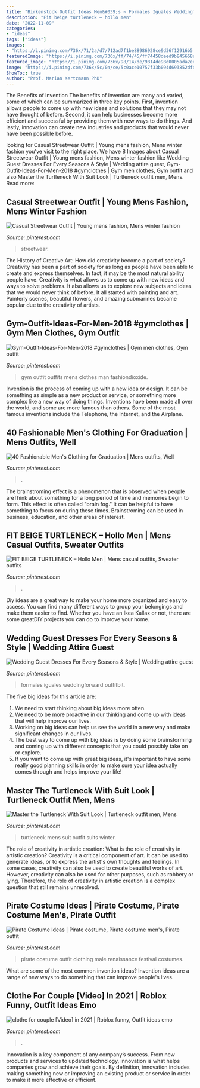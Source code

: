```yaml
---
title: "Birkenstock Outfit Ideas Men&#039;s ~ Formales Iguales Weddingforward Outfitbit"
description: "Fit beige turtleneck – hollo men"
date: "2022-11-09"
categories:
- "ideas"
tags: ["ideas"]
images:
- "https://i.pinimg.com/736x/71/2a/d7/712ad7f1be88986928ce9d36f12916b5.jpg"
featuredImage: "https://i.pinimg.com/736x/ff/74/45/ff74458deed9b845668ad0f2fd2a29e6.jpg"
featured_image: "https://i.pinimg.com/736x/98/14/de/9814de98d0005ada2ee7b4578027c2cc.jpg"
image: "https://i.pinimg.com/736x/5c/0a/ce/5c0ace10757f33b094d693852dfd2fcd.jpg"
ShowToc: true
author: "Prof. Marian Kertzmann PhD"
---
```



The Benefits of Invention
The benefits of invention are many and varied, some of which can be summarized in three key points. First, invention allows people to come up with new ideas and solutions that they may not have thought of before. Second, it can help businesses become more efficient and successful by providing them with new ways to do things. And lastly, innovation can create new industries and products that would never have been possible before.

	

		
looking for Casual Streetwear Outfit | Young mens fashion, Mens winter fashion you've visit to the right place. We have 8 Images about Casual Streetwear Outfit | Young mens fashion, Mens winter fashion like Wedding Guest Dresses For Every Seasons &amp; Style | Wedding attire guest, Gym-Outfit-Ideas-For-Men-2018 #gymclothes | Gym men clothes, Gym outfit and also Master the Turtleneck With Suit Look | Turtleneck outfit men, Mens. Read more:
		
    
## Casual Streetwear Outfit | Young Mens Fashion, Mens Winter Fashion

<img loading=lazy src="https://i.pinimg.com/736x/71/2a/d7/712ad7f1be88986928ce9d36f12916b5.jpg" onerror="this.onerror=null;this.src='https://tse3.mm.bing.net/th?id=OIP.gpCdxmbv_TiFKcHmZ9-2DgHaNK&amp;pid=15.1';" alt="Casual Streetwear Outfit | Young mens fashion, Mens winter fashion">

_Source: pinterest.com_

>streetwear. 

	

The History of Creative Art: How did creativity become a part of society?
Creativity has been a part of society for as long as people have been able to create and express themselves. In fact, it may be the most natural ability people have. Creativity is what allows us to come up with new ideas and ways to solve problems. It also allows us to explore new subjects and ideas that we would never think of before. It all started with painting and art. Painterly scenes, beautiful flowers, and amazing submarines became popular due to the creativity of artists.

    
## Gym-Outfit-Ideas-For-Men-2018 #gymclothes | Gym Men Clothes, Gym Outfit

<img loading=lazy src="https://i.pinimg.com/736x/e0/ce/51/e0ce515eeca61cc82cc74e3f84ac3f2d.jpg" onerror="this.onerror=null;this.src='https://tse4.mm.bing.net/th?id=OIP.AdZu3Luu_1ytUETSoRUpmQHaOA&amp;pid=15.1';" alt="Gym-Outfit-Ideas-For-Men-2018 #gymclothes | Gym men clothes, Gym outfit">

_Source: pinterest.com_

>gym outfit outfits mens clothes man fashiondioxide. 

	

Invention is the process of coming up with a new idea or design. It can be something as simple as a new product or service, or something more complex like a new way of doing things. Inventions have been made all over the world, and some are more famous than others. Some of the most famous inventions include the Telephone, the Internet, and the Airplane.

    
## 40 Fashionable Men&#039;s Clothing For Graduation | Mens Outfits, Well

<img loading=lazy src="https://i.pinimg.com/736x/39/75/43/397543224b268dc364cb74288294426f.jpg" onerror="this.onerror=null;this.src='https://tse3.mm.bing.net/th?id=OIP.VJsfZEnhk2ccO2v3oeafgQHaJ3&amp;pid=15.1';" alt="40 Fashionable Men&#039;s Clothing for Graduation | Mens outfits, Well">

_Source: pinterest.com_

>. 

	

The brainstroming effect is a phenomenon that is observed when people areThink about something for a long period of time and memories begin to form. This effect is often called "brain fog." It can be helpful to have something to focus on during these times. Brainstroming can be used in business, education, and other areas of interest.

    
## FIT BEIGE TURTLENECK – Hollo Men | Mens Casual Outfits, Sweater Outfits

<img loading=lazy src="https://i.pinimg.com/736x/56/99/66/569966c71ef16c033bf986596a379d59.jpg" onerror="this.onerror=null;this.src='https://tse3.mm.bing.net/th?id=OIP.rpQTT1UccCFGAQi33PPMOgHaJ4&amp;pid=15.1';" alt="FIT BEIGE TURTLENECK – Hollo Men | Mens casual outfits, Sweater outfits">

_Source: pinterest.com_

>. 

	

Diy ideas are a great way to make your home more organized and easy to access. You can find many different ways to group your belongings and make them easier to find. Whether you have an Ikea Kallax or not, there are some greatDIY projects you can do to improve your home.

    
## Wedding Guest Dresses For Every Seasons &amp; Style | Wedding Attire Guest

<img loading=lazy src="https://i.pinimg.com/736x/98/14/de/9814de98d0005ada2ee7b4578027c2cc.jpg" onerror="this.onerror=null;this.src='https://tse3.mm.bing.net/th?id=OIP.-v78iHMFzOGK0d-PzC-y0wHaO0&amp;pid=15.1';" alt="Wedding Guest Dresses For Every Seasons &amp; Style | Wedding attire guest">

_Source: pinterest.com_

>formales iguales weddingforward outfitbit. 

	

The five big ideas for this article are:
1. We need to start thinking about big ideas more often. 
2. We need to be more proactive in our thinking and come up with ideas that will help improve our lives. 
3. Working on big ideas can help us see the world in a new way and make significant changes in our lives. 
4. The best way to come up with big ideas is by doing some brainstorming and coming up with different concepts that you could possibly take on or explore. 
5. If you want to come up with great big ideas, it's important to have some really good planning skills in order to make sure your idea actually comes through and helps improve your life!

    
## Master The Turtleneck With Suit Look | Turtleneck Outfit Men, Mens

<img loading=lazy src="https://i.pinimg.com/736x/cc/59/be/cc59be041aa0c53533b18f653149c7c9--mens-turtleneck-mens-fashion.jpg" onerror="this.onerror=null;this.src='https://tse4.mm.bing.net/th?id=OIP.VGoDtCw6ihS2sXYceOHuewHaHa&amp;pid=15.1';" alt="Master the Turtleneck With Suit Look | Turtleneck outfit men, Mens">

_Source: pinterest.com_

>turtleneck mens suit outfit suits winter. 

	

The role of creativity in artistic creation: What is the role of creativity in artistic creation?
Creativity is a critical component of art. It can be used to generate ideas, or to express the artist's own thoughts and feelings. In some cases, creativity can also be used to create beautiful works of art. However, creativity can also be used for other purposes, such as robbery or lying. Therefore, the role of creativity in artistic creation is a complex question that still remains unresolved.

    
## Pirate Costume Ideas | Pirate Costume, Pirate Costume Men&#039;s, Pirate Outfit

<img loading=lazy src="https://i.pinimg.com/736x/5c/0a/ce/5c0ace10757f33b094d693852dfd2fcd.jpg" onerror="this.onerror=null;this.src='https://tse2.mm.bing.net/th?id=OIP.gsp8i0NIJ1ylSUUEXrofLQHaLH&amp;pid=15.1';" alt="Pirate Costume Ideas | Pirate costume, Pirate costume men&#039;s, Pirate outfit">

_Source: pinterest.com_

>pirate costume outfit clothing male renaissance festival costumes. 

	

What are some of the most common invention ideas?
Invention ideas are a range of new ways to do something that can improve people's lives.

    
## Clothe For Couple [Video] In 2021 | Roblox Funny, Outfit Ideas Emo

<img loading=lazy src="https://i.pinimg.com/736x/ff/74/45/ff74458deed9b845668ad0f2fd2a29e6.jpg" onerror="this.onerror=null;this.src='https://tse2.mm.bing.net/th?id=OIP.5uOkLgBDYxlXRwAZoR8QDwHaNK&amp;pid=15.1';" alt="clothe for couple [Video] in 2021 | Roblox funny, Outfit ideas emo">

_Source: pinterest.com_

>. 

	

Innovation is a key component of any company’s success. From new products and services to updated technology, innovation is what helps companies grow and achieve their goals. By definition, innovation includes making something new or improving an existing product or service in order to make it more effective or efficient.

